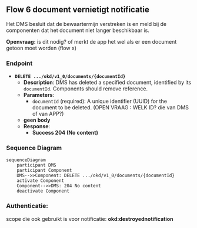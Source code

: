 ## Flow 6 document vernietigt notificatie

Het DMS besluit dat de bewaartermijn verstreken is en meld bij de componenten dat het document niet langer beschikbaar is.


**Openvraag:** is dit nodig? of merkt de app het wel als er een document getoon moet worden (flow x)


### Endpoint

- **`DELETE .../okd/v1_0/documents/{documentId}`**
  - **Description**: DMS has deleted a specified document, identified by its `documentId`.  Components should remove reference.
  - **Parameters**: 
    - `documentId` (required): A unique identifier (UUID) for the document to be deleted. (OPEN VRAAG : WELK ID? die van DMS of van APP?)
  - **geen body**
  - **Response**:
    - **Success 204 (No content)**

### Sequence Diagram

```mermaid
sequenceDiagram
    participant DMS
    participant Component
    DMS-->>Component: DELETE .../okd/v1_0/documents/{documentId}
    activate Component
    Component-->>DMS: 204 No content
    deactivate Component
```

### Authenticatie:
scope die ook gebruikt is voor notificatie: **okd:destroyednotification**



